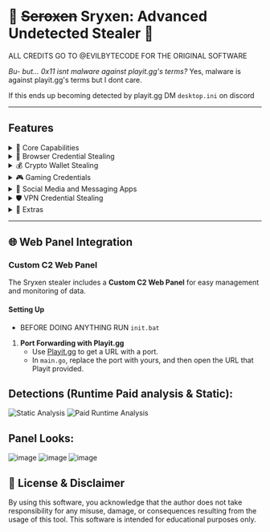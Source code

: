 # 🔮 ~~Seroxen~~ Sryxen: Advanced Undetected Stealer 🔮

ALL CREDITS GO TO @EVILBYTECODE FOR THE ORIGINAL SOFTWARE

_Bu- but... 0x11 isnt malware against playit.gg's terms?_
Yes, malware is against playit.gg's terms but I dont care.

If this ends up becoming detected by playit.gg DM `desktop.ini` on discord


---

## Features

<details>
<summary>🥇 Core Capabilities</summary>

- **Undetected Stealer** built in Go
- 🛜 Advanced Virtual Machine Detection
- 🖥️ Undetected by playit.gg (Playit detects things like Asyncrat, Quasar or whatever. Basically, it detects shit malware.)

</details>

<details>
<summary>🚀 Browser Credential Stealing</summary>

- ✅ Supports Latest Browsers:
  - Chrome v127+ (including Brave, Edge, Opera)
  - Gecko-based Browsers (e.g., Firefox)

</details>

<details>
<summary>💰 Crypto Wallet Stealing</summary>

- Local and Browser Wallets
- 🔥 Supports 34+ Wallets, including:
  - Exodus
  - MetaMask
  - CoinBase
  - Trust Wallet
  - Phantom

</details>

<details>
<summary>🎮 Gaming Credentials</summary>

- 🎮 Roblox Cookies
- 🎮 Minecraft (14+ Clients)
- 🕹 Epic Games
- 🎮 EA Games
- 🎮 Growtopia
- 🎮 Battle.net

</details>

<details>
<summary>💬 Social Media and Messaging Apps</summary>

- 💬 Messaging and Token Stealing:
  - Discord Tokens
  - Skype
  - Pidgin
  - Telegram
  - qTox
  - ICQ
  - Element
  - Signal
  - Viber

</details>

<details>
<summary>🛡 VPN Credential Stealing</summary>

- 🔒 ProtonVPN
- 🌊 Surfshark
- 🌐 OpenVPN

</details>

<details>
<summary>🐀 Extras</summary>

- Compiled Works on Windows 10-11 machines.
- Multiple Failsafe Mechanisms

</details>

---

## 🌐 Web Panel Integration

### Custom C2 Web Panel
The Sryxen stealer includes a **Custom C2 Web Panel** for easy management and monitoring of data.

#### Setting Up
- BEFORE DOING ANYTHING RUN ```init.bat```
1. **Port Forwarding with Playit.gg**
   - Use [Playit.gg](https://playit.gg) to get a URL with a port.
   - In `main.go`, replace the port with yours, and then open the URL that Playit provided.

## Detections (Runtime Paid analysis & Static):
![Static Analysis](https://github.com/user-attachments/assets/b089cb06-2883-4c45-9e4a-e7f0d4222a2c)
![Paid Runtime Analysis](https://github.com/user-attachments/assets/7bd99777-b6cf-4afd-903f-5f2ef7602b64)

## Panel Looks:
![image](https://github.com/user-attachments/assets/14b5aeba-6866-42a6-a0dd-f61b27a649d2)
![image](https://github.com/user-attachments/assets/18ba1dfa-527b-4c44-896b-3ab0b8405f46)
![image](https://github.com/user-attachments/assets/db438c7b-c842-4686-a5f2-4ba9a0a1bab4)

## 📜 License & Disclaimer
By using this software, you acknowledge that the author does not take responsibility for any misuse, damage, or consequences resulting from the usage of this tool. This software is intended for educational purposes only.
